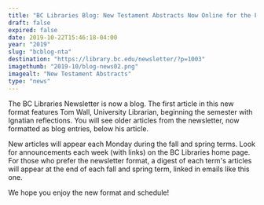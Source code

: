 ```yaml
---
title: "BC Libraries Blog: New Testament Abstracts Now Online for the First Time"
draft: false
expired: false
date: 2019-10-22T15:46:18-04:00
year: "2019"
slug: "bcblog-nta"
destination: "https://library.bc.edu/newsletter/?p=1003"
imagethumb: "2019-10/blog-news02.png"
imagealt: "New Testament Abstracts"
type: "news"
---
```


The BC Libraries Newsletter is now a blog. The first article in this new format features Tom Wall, University Librarian, beginning the semester with Ignatian reflections. You will see older articles from the newsletter, now formatted as blog entries, below his article.

New articles will appear each Monday during the fall and spring terms. Look for announcements each week (with links) on the BC Libraries home page. For those who prefer the newsletter format, a digest of each term's articles will appear at the end of each fall and spring term, linked in emails like this one.

We hope you enjoy the new format and schedule!